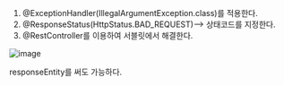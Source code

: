 1. @ExceptionHandler(IllegalArgumentException.class)를 적용한다.
2. @ResponseStatus(HttpStatus.BAD_REQUEST)--> 상태코드를 지정한다.
3. @RestController를 이용하여 서블릿에서 해결한다.

![image](https://user-images.githubusercontent.com/108928206/185789717-2da9603a-4111-4ec1-adc4-7a4152e046db.png)

responseEntity를 써도 가능하다.
